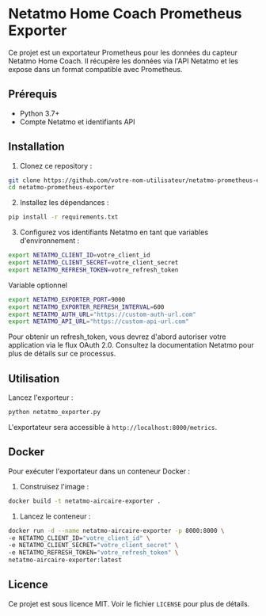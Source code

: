 # Netatmo Home Coach Prometheus Exporter

Ce projet est un exportateur Prometheus pour les données du capteur Netatmo Home Coach. Il récupère les données via l'API Netatmo et les expose dans un format compatible avec Prometheus.

## Prérequis

- Python 3.7+
- Compte Netatmo et identifiants API

## Installation

1. Clonez ce repository :

```bash
git clone https://github.com/votre-nom-utilisateur/netatmo-prometheus-exporter.git
cd netatmo-prometheus-exporter
```

2. Installez les dépendances :

```bash
pip install -r requirements.txt
```

3. Configurez vos identifiants Netatmo en tant que variables d'environnement :

```bash
export NETATMO_CLIENT_ID=votre_client_id
export NETATMO_CLIENT_SECRET=votre_client_secret
export NETATMO_REFRESH_TOKEN=votre_refresh_token
```

Variable optionnel
```bash
export NETATMO_EXPORTER_PORT=9000
export NETATMO_EXPORTER_REFRESH_INTERVAL=600
export NETATMO_AUTH_URL="https://custom-auth-url.com"
export NETATMO_API_URL="https://custom-api-url.com"
```

Pour obtenir un refresh_token, vous devrez d'abord autoriser votre application via le flux OAuth 2.0. Consultez la documentation Netatmo pour plus de détails sur ce processus.


## Utilisation

Lancez l'exporteur :

```bash
python netatmo_exporter.py
```

L'exportateur sera accessible à `http://localhost:8000/metrics`.

## Docker

Pour exécuter l'exportateur dans un conteneur Docker :

1. Construisez l'image :

```bash
docker build -t netatmo-aircaire-exporter .
```

1. Lancez le conteneur :

```bash
docker run -d --name netatmo-aircaire-exporter -p 8000:8000 \
-e NETATMO_CLIENT_ID="votre_client_id" \
-e NETATMO_CLIENT_SECRET="votre_client_secret" \
-e NETATMO_REFRESH_TOKEN="votre_refresh_token" \
netatmo-aircaire-exporter:latest
```

## Licence

Ce projet est sous licence MIT. Voir le fichier `LICENSE` pour plus de détails.
